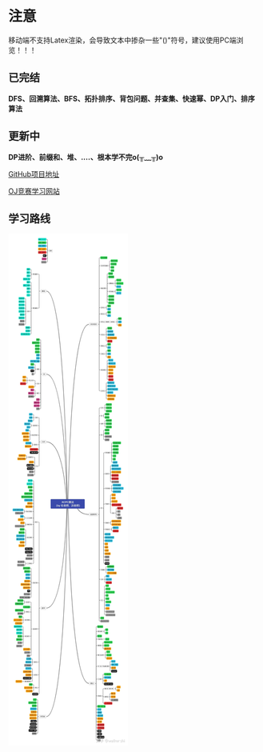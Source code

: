# 注意

移动端不支持Latex渲染，会导致文本中掺杂一些"\()"符号，建议使用PC端浏览！！！

## 已完结

**DFS、回溯算法、BFS、拓扑排序、背包问题、并查集、快速幂、DP入门、排序算法**

## 更新中

**DP进阶、前缀和、堆、....、根本学不完o(╥﹏╥)o**

 [GitHub项目地址](https://github.com/ningning0111/AlgorithmNote)

 [OJ竞赛学习网站](https://oi-wiki.org/)

## 学习路线

 ![](./imags/XCPC.jpg)
